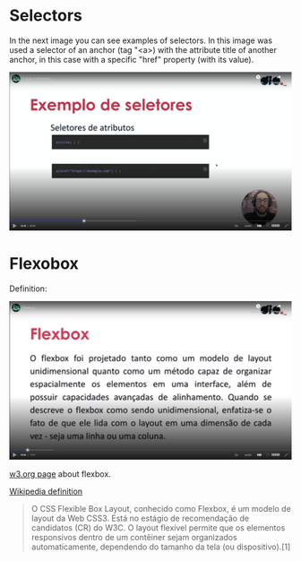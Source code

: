 # Selectors

In the next image you can see examples of selectors. In this image was used a selector of an anchor (tag "&lt;a&gt;) with the attribute title of another anchor, in this case with a specific "href" property (with its value).

![example 1 of selectors](images/example-1-of-selectors.png)


# Flexobox

Definition:

![flexbox definition](images/flexbox-definition.png)

[w3.org page](https://www.w3.org/TR/css-flexbox-1/) about flexbox.

[Wikipedia definition](https://pt.wikipedia.org/wiki/CSS_Flexible_Box_Layout)

> O CSS Flexible Box Layout, conhecido como Flexbox, é um modelo de layout da Web CSS3. Está no estágio de recomendação de candidatos (CR) do W3C. O layout flexível permite que os elementos responsivos dentro de um contêiner sejam organizados automaticamente, dependendo do tamanho da tela (ou dispositivo).[1]

